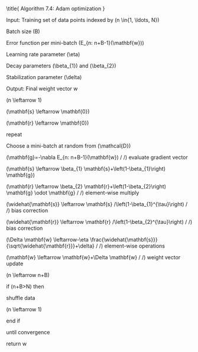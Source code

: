 \title{
Algorithm 7.4: Adam optimization
}

Input: Training set of data points indexed by \(n \in\{1, \ldots, N\}\)

Batch size \(B\)

Error function per mini-batch \(E_{n: n+B-1}(\mathbf{w})\)

Learning rate parameter \(\eta\)

Decay parameters \(\beta_{1}\) and \(\beta_{2}\)

Stabilization parameter \(\delta\)

Output: Final weight vector w

\(n \leftarrow 1\)

\(\mathbf{s} \leftarrow \mathbf{0}\)

\(\mathbf{r} \leftarrow \mathbf{0}\)

repeat

Choose a mini-batch at random from \(\mathcal{D}\)

\(\mathbf{g}=-\nabla E_{n: n+B-1}(\mathbf{w}) / /\) evaluate gradient vector

\(\mathbf{s} \leftarrow \beta_{1} \mathbf{s}+\left(1-\beta_{1}\right) \mathbf{g}\)

\(\mathbf{r} \leftarrow \beta_{2} \mathbf{r}+\left(1-\beta_{2}\right) \mathbf{g} \odot \mathbf{g} / /\) element-wise multiply

\(\widehat{\mathbf{s}} \leftarrow \mathbf{s} /\left(1-\beta_{1}^{\tau}\right) / /\) bias correction

\(\widehat{\mathbf{r}} \leftarrow \mathbf{r} /\left(1-\beta_{2}^{\tau}\right) / /\) bias correction

\(\Delta \mathbf{w} \leftarrow-\eta \frac{\widehat{\mathbf{s}}}{\sqrt{\widehat{\mathbf{r}}}+\delta} / /\) element-wise operations

\(\mathbf{w} \leftarrow \mathbf{w}+\Delta \mathbf{w} / /\) weight vector update

\(n \leftarrow n+B\)

if \(n+B>N\) then

shuffle data

\(n \leftarrow 1\)

end if

until convergence

return w
